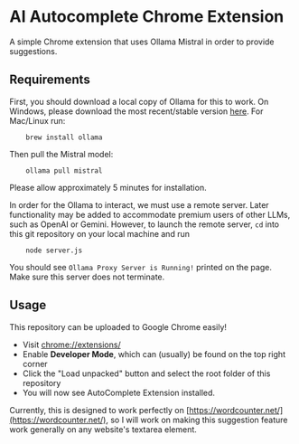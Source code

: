 # AI Autocomplete Chrome Extension
A simple Chrome extension that uses Ollama Mistral in order to provide suggestions.

## Requirements
First, you should download a local copy of Ollama for this to work. On Windows, please
download the most recent/stable version [here](https://ollama.com/). For Mac/Linux run:
```
    brew install ollama
```

Then pull the Mistral model:
```
    ollama pull mistral
```

Please allow approximately 5 minutes for installation.

In order for the Ollama to interact, we must use a remote server. Later functionality
may be added to accommodate premium users of other LLMs, such as OpenAI or Gemini.
However, to launch the remote server, `cd` into this git repository on your local machine
and run
```
    node server.js
```

You should see `Ollama Proxy Server is Running!` printed on the page. Make sure this server
does not terminate.

## Usage
This repository can be uploaded to Google Chrome easily!
- Visit [chrome://extensions/](chrome://extensions/)
- Enable **Developer Mode**, which can (usually) be found on the top right corner
- Click the "Load unpacked" button and select the root folder of this repository
- You will now see AutoComplete Extension installed.

Currently, this is designed to work perfectly on [https://wordcounter.net/](https://wordcounter.net/),
so I will work on making this suggestion feature work generally on any website's textarea element.